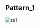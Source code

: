 ## Pattern_1
![ss1](https://user-images.githubusercontent.com/87390353/129406986-4e721ff3-bf38-4c2b-9751-1dd47ef81bcd.jpg)
